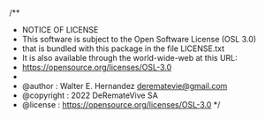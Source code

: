 /**
 * NOTICE OF LICENSE
 * This software is subject to the Open Software License (OSL 3.0)
 * that is bundled with this package in the file LICENSE.txt
 * It is also available through the world-wide-web at this URL:
 * https://opensource.org/licenses/OSL-3.0
 *
 *  @author : Walter E. Hernandez <derematevie@gmail.com>
 *  @copyright : 2022 DeRemateVive SA
 *  @license : https://opensource.org/licenses/OSL-3.0 
*/

